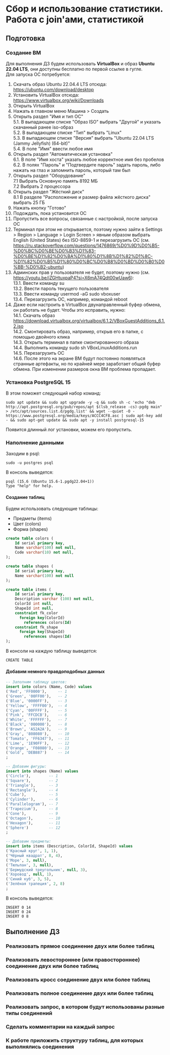 # Сбор и использование статистики. Работа с join'ами, статистикой 	

## Подготовка

### Создание ВМ
Для выполнения ДЗ будем использовать **VirtualBox** и образ **Ubuntu 22.04 LTS**, они доступны бесплатно по первой ссылке в гугле.  
Для запуска ОС потребуется:  
1. Скачать образ Ubuntu 22.04.4 LTS отсюда: https://ubuntu.com/download/desktop  
2. Установить VirtualBox отсюда: https://www.virtualbox.org/wiki/Downloads  
3. Открыть VirtualBox  
4. Нажать в главном меню Машина > Создать  
5. Открыть раздел "Имя и тип ОС"  
5.1. В выпадающем списке "Образ ISO" выбрать "Другой" и указать скачанный ранее iso-образ  
5.2. В выпадающем списке "Тип" выбрать "Linux"  
5.3. В выпадающем списке "Версия" выбрать "Ubuntu 22.04 LTS (Jammy Jellyfish) (64-bit)"  
5.4. В поле "Имя" ввести любое имя  
6. Открыть раздел "Автоматическая установка"  
6.1. В поле "Имя хоста" указать любое корректное имя без пробелов  
6.2. В полях "Пароль" и "Подтвердите пароль" задать пароль, либо нажать на глаз и запомнить пароль, который там был  
7. Открыть раздел "Оборудование"  
7.1 Выбрать Основную память 8192 МБ  
7.2 Выбрать 2 процессора  
8. Открыть раздел "Жёсткий диск"  
8.1 В разделе "Расположение и размер файла жёсткого диска" выбрать 25 ГБ  
9. Нажать кнопку "Готово"  
10. Подождать, пока установится ОС  
11. Пропустить все вопросы, связанные с настройкой, после запуска ОС  
12. Терминал при этом не открывается, поэтому нужно зайти в Settings > Region > Language > Login Screen > явным образом выбрать English (United States) без ISO-8859-1 и перезагрузить ОС (см. https://ru.stackoverflow.com/questions/1476869/%D0%9D%D0%B5-%D0%BC%D0%BE%D0%B3%D1%83-%D0%BE%D1%82%D0%BA%D1%80%D1%8B%D1%82%D1%8C-%D1%82%D0%B5%D1%80%D0%BC%D0%B8%D0%BD%D0%B0%D0%BB-%D0%B2-ubuntu)  
13. Админских прав у пользователя не будет, поэтому нужно (см. https://youtu.be/jZGHtuxpaP4?si=X6mA74Qdt00wUaw6):  
13.1. Ввести команду su  
13.2. Ввести пароль текущего пользователя  
13.3. Ввести команду usermod -aG sudo vboxuser  
13.4. Перезагрузить ОС, например, командой reboot  
14. Даже если настроить в VirtualBox двунаправленный буфер обмена, он работать не будет. Чтобы это исправить, нужно:  
14.1. Скачать образ https://download.virtualbox.org/virtualbox/6.1.2/VBoxGuestAdditions_6.1.2.iso  
14.2. Смонтировать образ, например, открыв его в папке, с помощью двойного клика  
14.3. Открыть терминал в папке смонтированного образа  
14.4. Выполнить команду sudo sh VBoxLinuxAdditions.run  
14.5. Перезагрузить ОС  
14.6. После этого на экране ВМ будут постоянно появляться странные артефакты, но по крайней мере заработает общий буфер обмена. При изменении размеров окна ВМ проблема пропадает.

### Установка PostgreSQL 15

В этом поможет следующий набор команд:
```
sudo apt update && sudo apt upgrade -y -q && sudo sh -c 'echo "deb http://apt.postgresql.org/pub/repos/apt $(lsb_release -cs)-pgdg main" > /etc/apt/sources.list.d/pgdg.list' && wget --quiet -O - https://www.postgresql.org/media/keys/ACCC4CF8.asc | sudo apt-key add - && sudo apt-get update && sudo apt -y install postgresql-15
```
Появится длинный лог установки, можем его пропустить.

### Наполнение данными
Заходим в psql:

```
sudo -u postgres psql
```

В консоль выведется:
```
psql (15.6 (Ubuntu 15.6-1.pgdg22.04+1))
Type "help" for help.
```

#### Создание таблиц

Будем использовать следующие таблицы:
* Предметы (items)
* Цвет (colors)
* Форма (shapes)

```sql
create table colors (
    Id serial primary key,
    Name varchar(100) not null,
    Code varchar(10) not null,
);

create table shapes (
    Id serial primary key,
    Name varchar(100) not null
);

create table items (
    Id serial primary key,
    Description varchar (100) not null,
    ColorId int null,
    ShapeId int null,
    constraint fk_color
      foreign key(ColorId) 
        references colors(Id)
    constraint fk_shape
      foreign key(ShapeId) 
        references shapes(Id)
);
```

В консоли на каждую таблицу выведется:
```
CREATE TABLE
```

#### Добавим немного правдоподобных данных

```sql
-- Заполним таблицу цветов:
insert into colors (Name, Code) values
('Red', 'FF0000'),     -- 1
('Green', '00FF00'),   -- 2
('Blue', '0000FF'),    -- 3
('Yellow', 'FFFF00'),  -- 4
('Cyan', '00FFFF'),    -- 5
('Pink', 'FFCDCB'),    -- 6
('White', 'FFFFFF'),   -- 7
('Black', '000000'),   -- 8
('Brown', 'A52A2A'),   -- 9
('Gray', '808080'),    -- 10
('Tomato', 'FF6347'),  -- 11
('Lime', '1E90FF'),    -- 12
('Orange', 'F08080'),  -- 13
('Gold', 'DEB887')     -- 14
;

-- Добавим фигуры:
insert into shapes (Name) values
('Circle'),        -- 1
('Square'),        -- 2
('Triangle'),      -- 3
('Rectangle'),     -- 4
('Cube'),          -- 5
('Cylinder'),      -- 6
('Parallelogram'), -- 7
('Trapezium'),     -- 8
('Cone'),          -- 9
('Octagon'),       -- 10
('Hexagon'),       -- 11
('Sphere')         -- 12
;

-- Добавим предметы:
insert into items (Description, ColorId, ShapeId) values
('Красный круг', 1, 1),
('Чёрный квадрат', 8, 4),
('Море', 3, null),
('Тюльпан', 3, null),
('Бермудский треугольник', null, 3),
('Хоровод', null, 1),
('Синий куб', 3, 5),
('Зелёная трапеция', 2, 8)
;
```

В консоль выведется:
```
INSERT 0 14
INSERT 0 24
INSERT 0 8
```


## Выполнение ДЗ

### Реализовать прямое соединение двух или более таблиц
### Реализовать левостороннее (или правостороннее) соединение двух или более таблиц
### Реализовать кросс соединение двух или более таблиц
### Реализовать полное соединение двух или более таблиц
### Реализовать запрос, в котором будут использованы разные типы соединений
### Сделать комментарии на каждый запрос
### К работе приложить структуру таблиц, для которых выполнялись соединения
